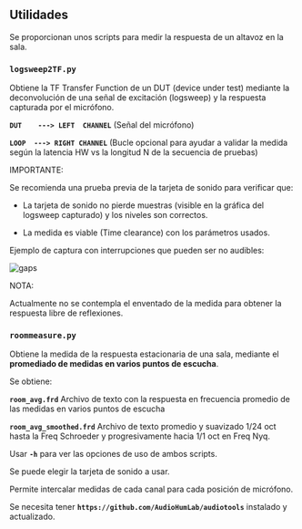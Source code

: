 ## Utilidades

Se proporcionan unos scripts para medir la respuesta de un altavoz en la sala.

### `logsweep2TF.py`

Obtiene la TF Transfer Function de un DUT (device under test) mediante
la deconvolución de una señal de excitación (logsweep) y
la respuesta capturada por el micrófono.

**`DUT    ---> LEFT  CHANNEL`**  (Señal del micrófono)

**`LOOP  ---> RIGHT CHANNEL`** (Bucle opcional para ayudar a validar la medida según la latencia HW vs la longitud N de la secuencia de pruebas)

IMPORTANTE:

Se recomienda una prueba previa de la tarjeta de sonido para verificar que:

- La tarjeta de sonido no pierde muestras (visible en la gráfica del logsweep capturado) y los niveles son correctos.

- La medida es viable (Time clearance) con los parámetros usados.

Ejemplo de captura con interrupciones que pueden ser no audibles:

![gaps](https://github.com/Rsantct/DRC/blob/master/logsweep2TF/gaps_in_recorded.jpg)

NOTA:

Actualmente no se contempla el enventado de la medida para obtener la respuesta libre de reflexiones.


### `roommeasure.py`

Obtiene la medida de la respuesta estacionaria de una sala, mediante el **promediado de medidas en varios puntos de escucha**.

Se obtiene:

**`room_avg.frd`**
Archivo de texto con la respuesta en frecuencia promedio de las medidas en varios puntos de escucha

**`room_avg_smoothed.frd`**
Archivo de texto promedio y suavizado 1/24 oct hasta la Freq Schroeder y progresivamente hacia 1/1 oct en Freq Nyq.

Usar **`-h`** para ver las opciones de uso de ambos scripts.

Se puede elegir la tarjeta de sonido a usar.

Permite intercalar medidas de cada canal para cada posición de micrófono.

Se necesita tener **`https://github.com/AudioHumLab/audiotools`** instalado y actualizado.
